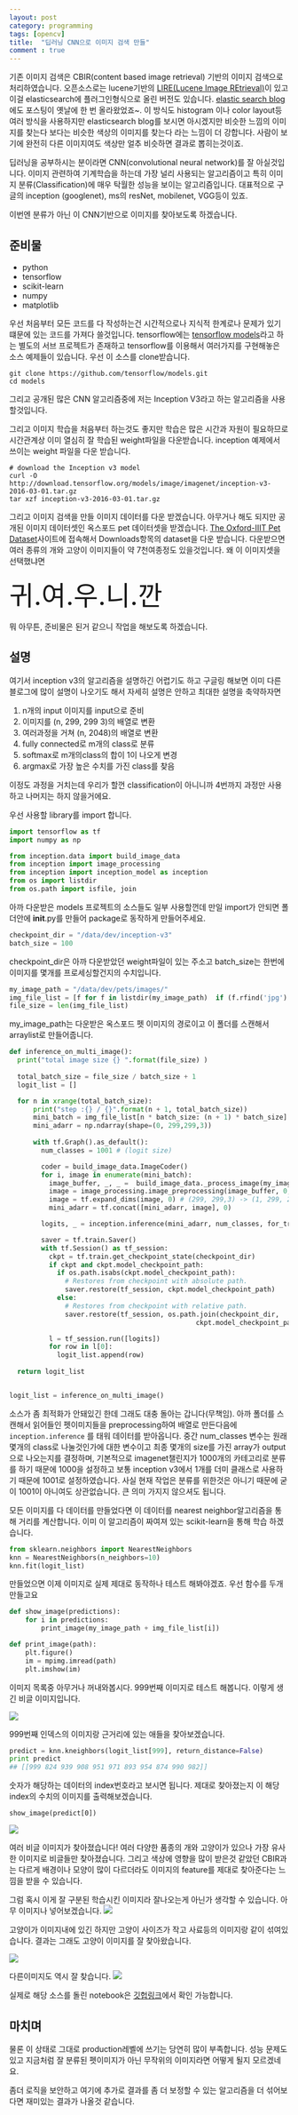 ```yaml
---
layout: post
category: programming
tags: [opencv]
title:  "딥러닝 CNN으로 이미지 검색 만들"
comment : true
---
```

기존 이미지 검색은 CBIR(content based image retrieval) 기반의 이미지 검색으로 처리하였습니다. 
오픈소스로는 lucene기반의 [LIRE(Lucene Image REtrieval)](http://www.semanticmetadata.net/lire/)이 있고 이걸 elasticsearch에 플러그인형식으로 올린 버전도 있습니다. 
[elastic search blog](https://www.elastic.co/blog/found-getting-started-with-lire-and-elasticsearch) 에도 포스팅이 옛날에 한 번 올라왔었죠~.
이 방식도 histogram 이나 color layout등 여러 방식을 사용하지만 elasticsearch blog를 보시면 아시겠지만 비슷한 느낌의 이미지를 찾는다 보다는 
비슷한 색상의 이미지를 찾는다 라는 느낌이 더 강합니다. 
사람이 보기에 완전히 다른 이미지여도 색상만 얼추 비슷하면 결과로 뽑히는것이죠.


딥러닝을 공부하시는 분이라면 CNN(convolutional neural network)를 잘 아실것입니다.
이미지 관련하여 기계학습을 하는데 가장 널리 사용되는 알고리즘이고 특히 이미지 분류(Classification)에 매우 탁월한 성능을 보이는 알고리즘입니다.
대표적으로 구글의 inception (googlenet), ms의 resNet, mobilenet, VGG등이 있죠.

이번엔 분류가 아닌 이 CNN기반으로 이미지를 찾아보도록 하겠습니다.


## 준비물
- python
- tensorflow
- scikit-learn
- numpy
- matplotlib

우선 처음부터 모든 코드를 다 작성하는건 시간적으로나 지식적 한계로나 문제가 있기 떄문에 있는 코드를 가져다 쓸것입니다.
tensorflow에는 [tensorflow models](https://github.com/tensorflow/models)라고 하는 별도의 서브 프로젝트가 존재하고 tensorflow를 이용해서 여러가지를 구현해놓은 소스 예제들이 있습니다.
우선 이 소스를 clone받습니다.
```
git clone https://github.com/tensorflow/models.git
cd models
```
그리고 공개된 많은 CNN 알고리즘중에 저는 Inception V3라고 하는 알고리즘을 사용할것입니다.

그리고 이미지 학습을 처음부터 하는것도 좋지만 학습은 많은 시간과 자원이 필요하므로 시간관계상 이미 열심히 잘 학습된 weight파일을 다운받습니다.
inception 예제에서 쓰이는 weight 파일을 다운 받습니다.
```
# download the Inception v3 model
curl -O http://download.tensorflow.org/models/image/imagenet/inception-v3-2016-03-01.tar.gz
tar xzf inception-v3-2016-03-01.tar.gz
```

그리고 이미지 검색을 만들 이미지 데이터를 다운 받겠습니다. 아무거나 해도 되지만 공개된 이미지 데이터셋인 옥스포드 pet 데이터셋을 받겠습니다.
[The Oxford-IIIT Pet Dataset](http://www.robots.ox.ac.uk/~vgg/data/pets/)사이트에 접속해서 Downloads항목의 dataset을 다운 받습니다.
다운받으면 여러 종류의 개와 고양이 이미지들이 약 7천여종정도 있을것입니다. 왜 이 이미지셋을 선택했냐면

<font size="18">귀.여.우.니.깐</font>

뭐 아무튼, 준비물은 된거 같으니 작업을 해보도록 하겠습니다.

## 설명
여기서 inception v3의 알고리즘을 설명하긴 어렵기도 하고 구글링 해보면 이미 다른 블로그에 많이 설명이 나오기도 해서 자세히 설명은 안하고 최대한 설명을 축약하자면

1. n개의 input 이미지를 input으로 준비
2. 이미지를 (n, 299, 299 3)의 배열로 변환 
3. 여러과정을 거쳐 (n, 2048)의 배열로 변환 
4. fully connected로 m개의 class로 분류 
5. softmax로 m개의class의 합이 1이 나오게 변경 
6. argmax로 가장 높은 수치를 가진 class를 찾음


이정도 과정을 거치는데 우리가 할껀 classification이 아니니까 4번까지 과정만 사용하고 나머지는 하지 않을거에요.

우선 사용할 library를 import 합니다. 
```python
import tensorflow as tf
import numpy as np

from inception.data import build_image_data
from inception import image_processing
from inception import inception_model as inception
from os import listdir
from os.path import isfile, join
```

아까 다운받은 models 프로젝트의 소스들도 일부 사용할껀데 만일 import가 안되면 폴더안에 __init__.py를 만들어 package로 동작하게 만들어주세요.

```python
checkpoint_dir = "/data/dev/inception-v3"
batch_size = 100
```
checkpoint_dir은 아까 다운받았던 weight파일이 있는 주소고 batch_size는 한번에 이미지를 몇개를 프로세싱할건지의 수치입니다.

```python
my_image_path = "/data/dev/pets/images/"
img_file_list = [f for f in listdir(my_image_path)  if (f.rfind('jpg') > -1)]
file_size = len(img_file_list)
```

my_image_path는 다운받은 옥스포드 펫 이미지의 경로이고
이 폴더를 스캔해서 arraylist로 만들어줍니다.

```python
def inference_on_multi_image():
  print("total image size {} ".format(file_size) )
  
  total_batch_size = file_size / batch_size + 1
  logit_list = []

  for n in xrange(total_batch_size):
      print("step :{} / {}".format(n + 1, total_batch_size))
      mini_batch = img_file_list[n * batch_size: (n + 1) * batch_size]
      mini_adarr = np.ndarray(shape=(0, 299,299,3))
        
      with tf.Graph().as_default():
        num_classes = 1001 # (logit size)

        coder = build_image_data.ImageCoder()
        for i, image in enumerate(mini_batch):
          image_buffer, _, _ =  build_image_data._process_image(my_image_path + image, coder)
          image = image_processing.image_preprocessing(image_buffer, 0, False) # image -> (299, 299, 3)
          image = tf.expand_dims(image, 0) # (299, 299,3) -> (1, 299, 299, 3)
          mini_adarr = tf.concat([mini_adarr, image], 0) 

        logits, _ = inception.inference(mini_adarr, num_classes, for_training=False, restore_logits=True)

        saver = tf.train.Saver()
        with tf.Session() as tf_session:
          ckpt = tf.train.get_checkpoint_state(checkpoint_dir)
          if ckpt and ckpt.model_checkpoint_path:
            if os.path.isabs(ckpt.model_checkpoint_path):
              # Restores from checkpoint with absolute path.
              saver.restore(tf_session, ckpt.model_checkpoint_path)
            else:
              # Restores from checkpoint with relative path.
              saver.restore(tf_session, os.path.join(checkpoint_dir,
                                               ckpt.model_checkpoint_path))

          l = tf_session.run([logits])
          for row in l[0]:
            logit_list.append(row)
                
  return logit_list


logit_list = inference_on_multi_image()
```

소스가 좀 최적화가 안돼있긴 한데 그래도 대충 돌아는 갑니다(무책임). 
아까 폴더를 스캔해서 읽어들인 펫이미지들을 preprocessing하여 배열로 만든다음에 `inception.inference` 를 태워 데이터를 받아옵니다.
중간 num_classes 변수는 원래 몇개의 class로 나눌것인가에 대한 변수이고 최종 몇개의 size를 가진 array가 output으로 나오는지를 결정하며,
기본적으로 imagenet챌린지가 1000개의 카테고리로 분류를 하기 때문에 1000을 설정하고 보통 inception v3에서 1개를 더미 클래스로 사용하기 때문에 1001로 설정하였습니다.
사실 현재 작업은 분류를 위한것은 아니기 때문에 굳이 1001이 아니여도 상관없습니다. 큰 의미 가지지 않으셔도 됩니다.

모든 이미지를 다 데이터를 만들었다면 이 데이터를 nearest neighbor알고리즘을 통해 거리를 계산합니다.
이미 이 알고리즘이 짜여져 있는 scikit-learn을 통해 학습 하겠습니다.

```python
from sklearn.neighbors import NearestNeighbors
knn = NearestNeighbors(n_neighbors=10)
knn.fit(logit_list)
```

만들었으면 이제 이미지로 실제 제대로 동작하나 테스트 해봐야겠죠.
우선 함수를 두개 만들고요
```python
def show_image(predictions):
    for i in predictions:
        print_image(my_image_path + img_file_list[i])

def print_image(path):
    plt.figure()
    im = mpimg.imread(path)
    plt.imshow(im)
```

이미지 목록중 아무거나 꺼내와봅시다. 999번째 이미지로 테스트 해봅니다.
이렇게 생긴 비글 이미지입니다.

![]({{site.url}}assets/imgs/image_search/image_search1.png)

999번째 인덱스의 이미지랑 근거리에 있는 애들을 찾아보겠습니다.
```python
predict = knn.kneighbors(logit_list[999], return_distance=False)
print predict
## [[999 824 939 908 951 971 893 954 874 990 982]]
```

숫자가 해당하는 데이터의 index번호라고 보시면 됩니다.
제대로 찾아졌는지 이 해당 index의 수치의 이미지를 출력해보겠습니다.
```
show_image(predict[0])
```
![]({{site.url}}assets/imgs/image_search/image_search2.png)

여러 비글 이미지가 찾아졌습니다! 여러 다양한 품종의 개와 고양이가 있으나 가장 유사한 이미지로 비글들만 찾아졌습니다.
그리고 색상에 영향을 많이 받은것 같았던 CBIR과는 다르게 배경이나 모양이 많이 다르더라도 이미지의 feature를 제대로 찾아준다는 느낌을 받을 수 있습니다.


그럼 혹시 이게 잘 구분된 학습시킨 이미지라 잘나오는게 아닌가 생각할 수 있습니다.
아무 이미지나 넣어보겠습니다.
![]({{site.url}}assets/imgs/image_search/image_search3.png)

고양이가 이미지내에 있긴 하지만 고양이 사이즈가 작고 사료등의 이미지랑 같이 섞여있습니다.
결과는 그래도 고양이 이미지를 잘 찾아왔습니다.

![]({{site.url}}assets/imgs/image_search/image_search4.png)

다른이미지도 역시 잘 찾습니다.
![]({{site.url}}assets/imgs/image_search/image_search5.png)

실제로 해당 소스를 돌린 notebook은 [깃헙링크](https://github.com/inyl/my_notebook/blob/master/machine_learning/image_search.ipynb)에서 확인 가능합니다.

## 마치며

물론 이 상태로 그대로 production레벨에 쓰기는 당연히 많이 부족합니다.
성능 문제도 있고 지금처럼 잘 분류된 펫이미지가 아닌 무작위의 이미지라면 어떻게 될지 모르겠네요. 

좀더 로직을 보안하고 여기에 추가로 결과를 좀 더 보정할 수 있는 알고리즘을 더 섞어보다면 재미있는 결과가 나올것 같습니다.